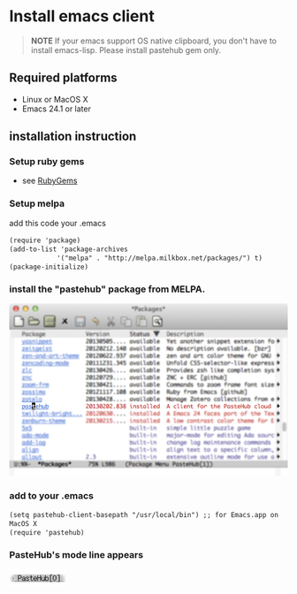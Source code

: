 Install emacs client
=======================
> **NOTE**
> If your emacs support OS native clipboard, you don't have to install emacs-lisp. Please install pastehub gem only.

## Required platforms

- Linux or MacOS X
- Emacs 24.1 or later

## installation instruction

### Setup ruby gems

+ see [RubyGems](./ruby_gems.md)

### Setup melpa
add this code your .emacs

	(require 'package)
	(add-to-list 'package-archives
	            '("melpa" . "http://melpa.milkbox.net/packages/") t)
	(package-initialize)


### install the "pastehub" package from MELPA.

  ![pastehub_el](pastehub_el_on_melpa.png)

### add to your .emacs

	(setq pastehub-client-basepath "/usr/local/bin") ;; for Emacs.app on MacOS X
	(require 'pastehub)

### PasteHub's mode line appears 

  ![modeline](emacs_mode_line.png)
